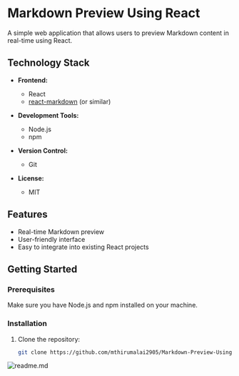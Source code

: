 # Markdown Preview Using React

A simple web application that allows users to preview Markdown content in real-time using React.

## Technology Stack

- **Frontend:**
  - React
  - [react-markdown](https://www.npmjs.com/package/react-markdown) (or similar)

- **Development Tools:**
  - Node.js
  - npm

- **Version Control:**
  - Git

- **License:**
  - MIT


## Features

- Real-time Markdown preview
- User-friendly interface
- Easy to integrate into existing React projects

## Getting Started

### Prerequisites

Make sure you have Node.js and npm installed on your machine.

### Installation

1. Clone the repository:

   ```bash
   git clone https://github.com/mthirumalai2905/Markdown-Preview-Using-React.git


![readme.md](https://github.com/mthirumalai2905/Markdown-Preview-Using-React/issues/1#issue-2092435095/readme.md)
